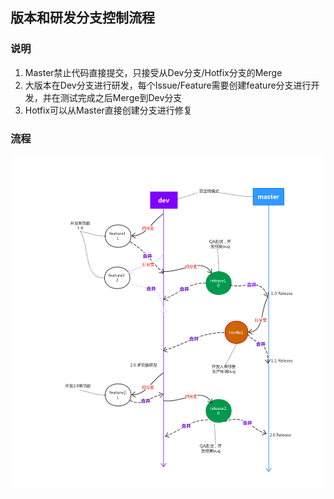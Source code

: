 ## 版本和研发分支控制流程

### 说明
1. Master禁止代码直接提交，只接受从Dev分支/Hotfix分支的Merge
2. 大版本在Dev分支进行研发，每个Issue/Feature需要创建feature分支进行开发，并在测试完成之后Merge到Dev分支
3. Hotfix可以从Master直接创建分支进行修复

### 流程
![流程](../images/WeCube版本控制.jpg)